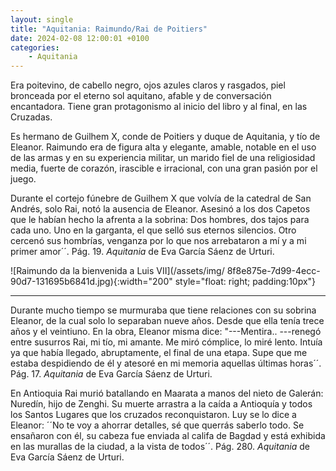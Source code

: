 ```yaml
---
layout: single
title: "Aquitania: Raimundo/Rai de Poitiers"
date: 2024-02-08 12:00:01 +0100
categories: 
    - Aquitania
---
```

Era poitevino, de cabello negro, ojos azules claros y rasgados, piel
bronceada por el eterno sol aquitano, afable y de conversación
encantadora. Tiene gran protagonismo al inicio del libro y al final, en
las Cruzadas.

Es hermano de Guilhem X, conde de Poitiers y duque de Aquitania, y tío
de Eleanor. Raimundo era de figura alta y elegante, amable, notable en
el uso de las armas y en su experiencia militar, un marido fiel de una
religiosidad media, fuerte de corazón, irascible e irracional, con una
gran pasión por el juego.

Durante el cortejo fúnebre de Guilhem X que volvía de la catedral de San
Andrés, solo Rai, notó la ausencia de Eleanor. Asesinó a los dos Capetos
que le habían hecho la afrenta a la sobrina: Dos hombres, dos
tajos para cada uno. Uno en la garganta, el que selló sus eternos
silencios. Otro cercenó sus hombrías, venganza por lo que nos
arrebataron a mí y a mi primer amor´´. Pág. 19. *Aquitania* de Eva
García Sáenz de Urturi.

![Raimundo da la bienvenida a Luis VII](/assets/img/ 8f8e875e-7d99-4ecc-90d7-131695b6841d.jpg){:width="200" style="float: right; padding:10px"}  
 
---
Durante mucho tiempo se murmuraba que
tiene relaciones con su sobrina Eleanor, de la cual solo lo separaban
nueve años. Desde que ella tenía trece años y el veintiuno. En la obra,
Eleanor misma dice: "---Mentira.. ---renegó entre susurros Rai,
mi tío, mi amante. Me miró cómplice, lo miré lento. Intuía ya que había
llegado, abruptamente, el final de una etapa. Supe que me estaba
despidiendo de él y atesoré en mi memoria aquellas últimas horas´´. 
Pág. 17. *Aquitania* de Eva García Sáenz de Urturi.

En Antioquia Rai murió batallando en Maarata a manos del nieto de
Galerán: Nuredín, hijo de Zenghi. Su muerte arrastra a la caída a
Antioquía y todos los Santos Lugares que los cruzados reconquistaron.
Luy se lo dice a Eleanor: ´´No te voy a ahorrar detalles, sé que
querrás saberlo todo. Se ensañaron con él, su cabeza fue enviada al
califa de Bagdad y está exhibida en las murallas de la ciudad, a la
vista de todos´´. Pág. 280. *Aquitania* de Eva García Sáenz de Urturi.
